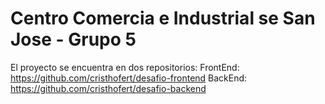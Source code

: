 # Centro Comercia e Industrial se San Jose - Grupo 5

El proyecto se encuentra en dos repositorios: 
FrontEnd: https://github.com/cristhofert/desafio-frontend
BackEnd: https://github.com/cristhofert/desafio-backend